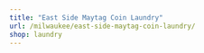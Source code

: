```yaml
---
title: "East Side Maytag Coin Laundry"
url: /milwaukee/east-side-maytag-coin-laundry/
shop: laundry
---
```

